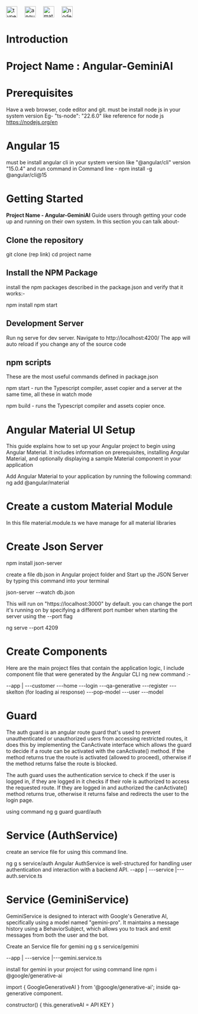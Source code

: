 
###

<div align="left">
  <img src="https://cdn.jsdelivr.net/gh/devicons/devicon/icons/typescript/typescript-original.svg" height="30" alt="typescript logo"  />
  <img width="12" />
  <img src="https://cdn.jsdelivr.net/gh/devicons/devicon/icons/angularjs/angularjs-original.svg" height="30" alt="angularjs logo"  />
  <img width="12" />
  <img src="https://cdn.jsdelivr.net/gh/devicons/devicon/icons/materialui/materialui-original.svg" height="30" alt="materialui logo"  />
  <img width="12" />
  <img src="https://cdn.jsdelivr.net/gh/devicons/devicon/icons/nodejs/nodejs-original.svg" height="30" alt="nodejs logo"  />
</div>

###
# Introduction

# Project Name : Angular-GeminiAI

# Prerequisites

Have  a web browser, code editor and git.
must be install node js in your system version Eg- "ts-node": "22.6.0"
like reference for node js https://nodejs.org/en


# Angular 15 

must be install angular cli in your system version like "@angular/cli" version "15.0.4"
and run command in Command line - npm install -g @angular/cli@15


# Getting Started
**Project Name - Angular-GeminiAI**
Guide users through getting your code up and running on their own system. In this section you can talk about-

## Clone the repository

git clone (rep link)
cd project name

## Install the NPM Package 
install the npm packages described in the package.json and verify that it works:-

npm install
npm start

## Development Server

Run ng serve for dev server. Navigate to http://localhost:4200/ The app will auto reload if you change any 
of the source code

## npm scripts

These are the most useful commands defined in package.json

npm start - run the Typescript compiler, asset copier and a server at the same time, all these in watch mode

npm build - runs the Typescript compiler and assets copier once.


# Angular Material UI Setup
This guide explains how to set up your Angular project to begin using Angular Material. It includes information on prerequisites, installing Angular Material, and optionally displaying a sample Material component in your application

Add Angular Material to your application by running the following command:
ng add @angular/material


# Create a custom Material Module
In this file material.module.ts we have manage for all material libraries




# Create Json Server 

npm install json-server

create a file db.json in Angular project folder
and Start up the JSON Server by typing this command into your terminal

json-server --watch db.json

This will run on "https://localhost:3000" by default.
you can change the port it's running on by specifying a different port number when starting the server using the --port flag

ng serve --port 4209

# Create Components

Here are the main project files that contain the application logic, I include component file that were generated by the Angular CLI ng new command :- 

--app
    |
    ---customer
    ---home
    ---login
    ---qa-generative
    ---register
    ---skelton (for loading ai response)
    ---pop-model
    ---user
    ---model

# Guard
The auth guard is an angular route guard that's used to prevent unauthenticated or unauthorized users from accessing restricted routes, it does this by implementing the CanActivate interface which allows the guard to decide if a route can be activated with the canActivate() method. If the method returns true the route is activated (allowed to proceed), otherwise if the method returns false the route is blocked.

The auth guard uses the authentication service to check if the user is logged in, if they are logged in it checks if their role is authorized to access the requested route. If they are logged in and authorized the canActivate() method returns true, otherwise it returns false and redirects the user to the login page.

using command 
 ng g guard guard/auth

# Service (AuthService)
create an service file for using this command line.

ng g s service/auth
Angular AuthService is well-structured for handling user authentication and interaction with a backend API.
--app
    |
    ---service
        |---auth.service.ts

# Service (GeminiService)
GeminiService is designed to interact with Google's Generative AI, specifically using a model named "gemini-pro". It maintains a message history using a BehaviorSubject, which allows you to track and emit messages from both the user and the bot. 

Create an Service file for gemini 
ng g s service/gemini

--app
    |
    ---service
        |---gemini.service.ts

install for gemini in your project for using command line
npm i @google/generative-ai

import { GoogleGenerativeAI } from '@google/generative-ai'; inside qa-generative component.

constructor() { this.generativeAI = API KEY }






















